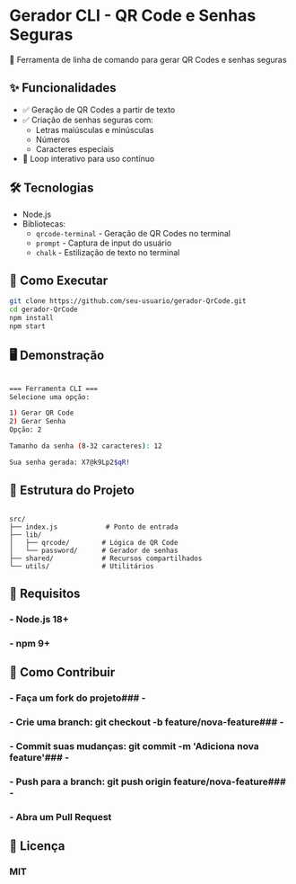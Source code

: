 # Gerador CLI - QR Code e Senhas Seguras

🔧 Ferramenta de linha de comando para gerar QR Codes e senhas seguras

## ✨ Funcionalidades

- ✅ Geração de QR Codes a partir de texto
- ✅ Criação de senhas seguras com:
  - Letras maiúsculas e minúsculas
  - Números
  - Caracteres especiais
- 🔄 Loop interativo para uso contínuo

## 🛠️ Tecnologias

- Node.js
- Bibliotecas:
  - `qrcode-terminal` - Geração de QR Codes no terminal
  - `prompt` - Captura de input do usuário
  - `chalk` - Estilização de texto no terminal

## 🚀 Como Executar

```bash
git clone https://github.com/seu-usuario/gerador-QrCode.git
cd gerador-QrCode
npm install
npm start
```
## 🖥️ Demonstração

```bash

=== Ferramenta CLI ===
Selecione uma opção:

1) Gerar QR Code
2) Gerar Senha
Opção: 2

Tamanho da senha (8-32 caracteres): 12

Sua senha gerada: X7@k9Lp2$qR!
```

## 📂 Estrutura do Projeto

```text

src/
├── index.js            # Ponto de entrada
├── lib/
│   ├── qrcode/        # Lógica de QR Code
│   └── password/      # Gerador de senhas
├── shared/            # Recursos compartilhados
└── utils/             # Utilitários

```

## 📌 Requisitos

### - Node.js 18+

### - npm 9+

## 🤝 Como Contribuir

### - Faça um fork do projeto### - 
### - Crie uma branch: git checkout -b feature/nova-feature### - 
### - Commit suas mudanças: git commit -m 'Adiciona nova feature'### - 
### - Push para a branch: git push origin feature/nova-feature### - 
### - Abra um Pull Request

## 📄 Licença
### MIT

